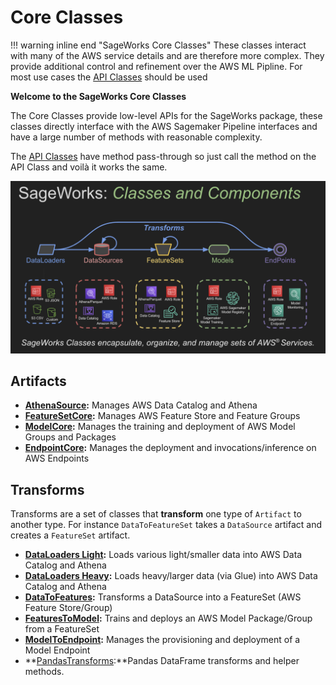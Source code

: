 # Core Classes

!!! warning inline end "SageWorks Core Classes"
    These classes interact with many of the AWS service details and are therefore more complex. They provide additional control and refinement over the AWS ML Pipline. For most use cases the [API Classes](../api_classes/overview.md) should be used

**Welcome to the SageWorks Core Classes**

The Core Classes provide low-level APIs for the SageWorks package, these classes directly interface with the AWS Sagemaker Pipeline interfaces and have a large number of methods with reasonable complexity.

The [API Classes](../api_classes/overview.md) have method pass-through so just call the method on the API Class and voilà it works the same.

![ML Pipeline](../images/sageworks_concepts.png)

## Artifacts
- **[AthenaSource](artifacts/athena_source.md):** Manages AWS Data Catalog and Athena
- **[FeatureSetCore](artifacts/feature_set_core.md):** Manages AWS Feature Store and Feature Groups
- **[ModelCore](artifacts/model_core.md):** Manages the training and deployment of AWS Model Groups and Packages
- **[EndpointCore](artifacts/endpoint_core.md):** Manages the deployment and invocations/inference on AWS Endpoints

## Transforms
Transforms are a set of classes that **transform** one type of `Artifact` to another type. For instance `DataToFeatureSet` takes a `DataSource` artifact and creates a `FeatureSet` artifact.

- **[DataLoaders Light](transforms/data_loaders_light.md):** Loads various light/smaller data into AWS Data Catalog and Athena
- **[DataLoaders Heavy](transforms/data_loaders_heavy.md):** Loads heavy/larger data (via Glue) into AWS Data Catalog and Athena
- **[DataToFeatures](transforms/data_to_features.md):** Transforms a DataSource into a FeatureSet (AWS Feature Store/Group)
- **[FeaturesToModel](transforms/features_to_model.md):** Trains and deploys an AWS Model Package/Group from a FeatureSet
- **[ModelToEndpoint](transforms/model_to_endpoint.md):** Manages the provisioning and deployment of a Model Endpoint
- **[PandasTransforms](transforms/pandas_transforms.md):**Pandas DataFrame transforms and helper methods.




